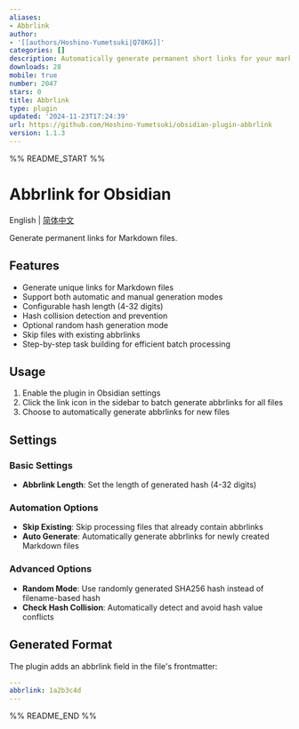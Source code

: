 ```yaml
---
aliases:
- Abbrlink
author:
- '[[authors/Hoshino-Yumetsuki|Q78KG]]'
categories: []
description: Automatically generate permanent short links for your markdown files.
downloads: 28
mobile: true
number: 2047
stars: 0
title: Abbrlink
type: plugin
updated: '2024-11-23T17:24:39'
url: https://github.com/Hoshino-Yumetsuki/obsidian-plugin-abbrlink
version: 1.1.3
---
```


%% README_START %%

# Abbrlink for Obsidian

English | [简体中文](README.zh-CN.md)

Generate permanent links for Markdown files.

## Features

- Generate unique links for Markdown files
- Support both automatic and manual generation modes
- Configurable hash length (4-32 digits)
- Hash collision detection and prevention
- Optional random hash generation mode
- Skip files with existing abbrlinks
- Step-by-step task building for efficient batch processing

## Usage

1. Enable the plugin in Obsidian settings
2. Click the link icon in the sidebar to batch generate abbrlinks for all files
3. Choose to automatically generate abbrlinks for new files

## Settings

### Basic Settings
- **Abbrlink Length**: Set the length of generated hash (4-32 digits)

### Automation Options
- **Skip Existing**: Skip processing files that already contain abbrlinks
- **Auto Generate**: Automatically generate abbrlinks for newly created Markdown files

### Advanced Options
- **Random Mode**: Use randomly generated SHA256 hash instead of filename-based hash
- **Check Hash Collision**: Automatically detect and avoid hash value conflicts

## Generated Format

The plugin adds an abbrlink field in the file's frontmatter:

```yaml
---
abbrlink: 1a2b3c4d
---
```


%% README_END %%